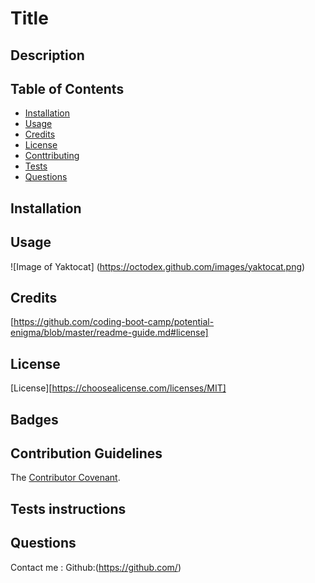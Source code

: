 
# Title
  
## Description
  
## Table of Contents
* [Installation](#installation)
* [Usage](#usage)
* [Credits](#credits)
* [License](#license)
* [Conttributing](#contributing)
* [Tests](#tests)
* [Questions](#questions)
## Installation
    
    
## Usage
![Image of Yaktocat]
(https://octodex.github.com/images/yaktocat.png)
## Credits
[https://github.com/coding-boot-camp/potential-enigma/blob/master/readme-guide.md#license]
## License
[License][https://choosealicense.com/licenses/MIT]
## Badges

## Contribution Guidelines
The [Contributor Covenant](https://www.contributor-covenant.org/).
## Tests instructions
## Questions
   Contact me :
   Github:(https://github.com/)
